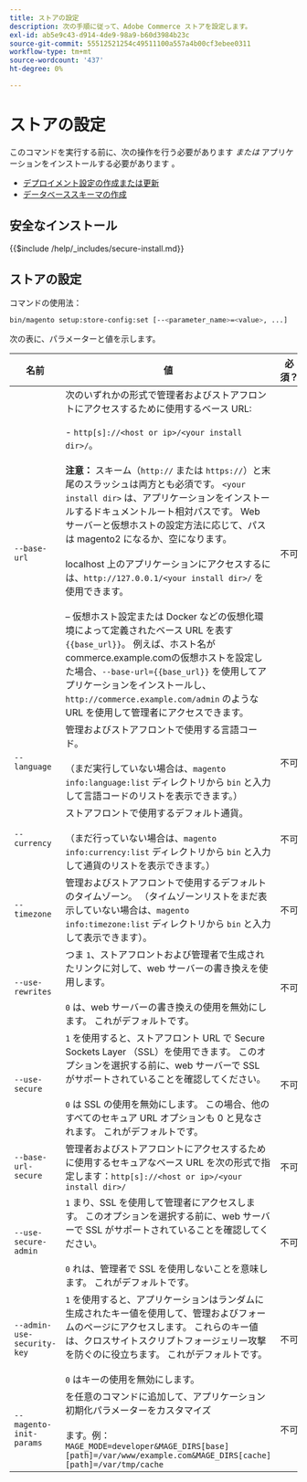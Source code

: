 ```yaml
---
title: ストアの設定
description: 次の手順に従って、Adobe Commerce ストアを設定します。
exl-id: ab5e9c43-d914-4de9-98a9-b60d3984b23c
source-git-commit: 55512521254c49511100a557a4b00cf3ebee0311
workflow-type: tm+mt
source-wordcount: '437'
ht-degree: 0%

---
```


# ストアの設定

このコマンドを実行する前に、次の操作を行う必要があります *または* アプリケーションをインストールする必要があります [](../advanced.md)。

* [デプロイメント設定の作成または更新](deployment.md)
* [データベーススキーマの作成](database.md)

## 安全なインストール

{{$include /help/_includes/secure-install.md}}

## ストアの設定

コマンドの使用法：

```bash
bin/magento setup:store-config:set [--<parameter_name>=<value>, ...]
```

次の表に、パラメーターと値を示します。

| 名前 | 値 | 必須？ |
|--- |--- |--- |
| `--base-url` | 次のいずれかの形式で管理者およびストアフロントにアクセスするために使用するベース URL:<br><br>- `http[s]://<host or ip>/<your install dir>/`。<br><br>**注意：** スキーム（`http://` または `https://`）と末尾のスラッシュは両方とも必須です。 `<your install dir>` は、アプリケーションをインストールするドキュメントルート相対パスです。 Web サーバーと仮想ホストの設定方法に応じて、パスは magento2 になるか、空になります。<br><br>localhost 上のアプリケーションにアクセスするには、`http://127.0.0.1/<your install dir>/` を使用できます。<br><br> – 仮想ホスト設定または Docker などの仮想化環境によって定義されたベース URL を表す `{{base_url}}`。 例えば、ホスト名がcommerce.example.comの仮想ホストを設定した場合、`--base-url={{base_url}}` を使用してアプリケーションをインストールし、`http://commerce.example.com/admin` のような URL を使用して管理者にアクセスできます。 | 不可 |
| `--language` | 管理およびストアフロントで使用する言語コード。<br><br> （まだ実行していない場合は、`magento info:language:list` ディレクトリから `bin` と入力して言語コードのリストを表示できます。） | 不可 |
| `--currency` | ストアフロントで使用するデフォルト通貨。 <br><br> （まだ行っていない場合は、`magento info:currency:list` ディレクトリから `bin` と入力して通貨のリストを表示できます。） | 不可 |
| `--timezone` | 管理およびストアフロントで使用するデフォルトのタイムゾーン。 （タイムゾーンリストをまだ表示していない場合は、`magento info:timezone:list` ディレクトリから `bin` と入力して表示できます）。 | 不可 |
| `--use-rewrites` | つま `1`、ストアフロントおよび管理者で生成されたリンクに対して、web サーバーの書き換えを使用します。<br><br>`0` は、web サーバーの書き換えの使用を無効にします。 これがデフォルトです。 | 不可 |
| `--use-secure` | `1` を使用すると、ストアフロント URL で Secure Sockets Layer （SSL）を使用できます。 このオプションを選択する前に、web サーバーで SSL がサポートされていることを確認してください。<br><br>`0` は SSL の使用を無効にします。 この場合、他のすべてのセキュア URL オプションも 0 と見なされます。 これがデフォルトです。 | 不可 |
| `--base-url-secure` | 管理者およびストアフロントにアクセスするために使用するセキュアなベース URL を次の形式で指定します：`http[s]://<host or ip>/<your install dir>/` | 不可 |
| `--use-secure-admin` | `1` まり、SSL を使用して管理者にアクセスします。 このオプションを選択する前に、web サーバーで SSL がサポートされていることを確認してください。<br><br>`0` れは、管理者で SSL を使用しないことを意味します。 これがデフォルトです。 | 不可 |
| `--admin-use-security-key` | `1` を使用すると、アプリケーションはランダムに生成されたキー値を使用して、管理およびフォームのページにアクセスします。 これらのキー値は、クロスサイトスクリプトフォージェリー攻撃を防ぐのに役立ちます。 これがデフォルトです。<br/><br/>`0` はキーの使用を無効にします。 | 不可 |
| `--magento-init-params` | を任意のコマンドに追加して、アプリケーション初期化パラメーターをカスタマイズ <br/><br/> ます。例：`MAGE_MODE=developer&MAGE_DIRS[base][path]=/var/www/example.com&MAGE_DIRS[cache][path]=/var/tmp/cache` | 不可 |

<!-- Last updated from includes: 2022-09-08 11:33:05 -->
